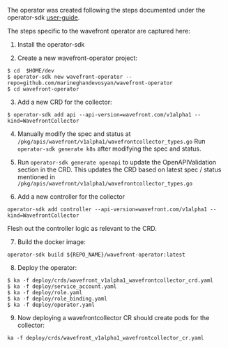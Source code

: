 The operator was created following the steps documented under the operator-sdk [user-guide](https://github.com/operator-framework/operator-sdk/blob/master/doc/user-guide.md).

The steps specific to the wavefront operator are captured here:

1. Install the operator-sdk

2. Create a new wavefront-operator project:
```
$ cd  $HOME/dev
$ operator-sdk new wavefront-operator --repo=github.com/marineghandevosyan/wavefront-operator
$ cd wavefront-operator
```

3. Add a new CRD for the collector:
```
$ operator-sdk add api --api-version=wavefront.com/v1alpha1 --kind=WavefrontCollector
```

4. Manually modify the spec and status at `/pkg/apis/wavefront/v1alpha1/wavefrontcollector_types.go`
Run `operator-sdk generate k8s` after modifying the spec and status.

5. Run `operator-sdk generate openapi` to update the OpenAPIValidation section in the CRD. This updates the CRD based on latest spec / status mentioned in `/pkg/apis/wavefront/v1alpha1/wavefrontcollector_types.go`

6. Add a new controller for the collector
```
operator-sdk add controller --api-version=wavefront.com/v1alpha1 --kind=WavefrontCollector
```
Flesh out the controller logic as relevant to the CRD.

7. Build the docker image:
```
operator-sdk build ${REPO_NAME}/wavefront-operator:latest
```

8. Deploy the operator:
```
$ ka -f deploy/crds/wavefront_v1alpha1_wavefrontcollector_crd.yaml
$ ka -f deploy/service_account.yaml
$ ka -f deploy/role.yaml
$ ka -f deploy/role_binding.yaml
$ ka -f deploy/operator.yaml
```

9. Now deploying a wavefrontcollector CR should create pods for the collector:
```
ka -f deploy/crds/wavefront_v1alpha1_wavefrontcollector_cr.yaml
```
